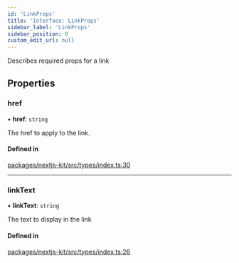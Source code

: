 ```yaml
---
id: 'LinkProps'
title: 'Interface: LinkProps'
sidebar_label: 'LinkProps'
sidebar_position: 0
custom_edit_url: null
---
```


Describes required props for a link

## Properties

### href

• **href**: `string`

The href to apply to the link.

#### Defined in

[packages/nextjs-kit/src/types/index.ts:30](https://github.com/pantheon-systems/decoupled-kit-js/blob/5ccd9d50b/packages/nextjs-kit/src/types/index.ts#L30)

---

### linkText

• **linkText**: `string`

The text to display in the link

#### Defined in

[packages/nextjs-kit/src/types/index.ts:26](https://github.com/pantheon-systems/decoupled-kit-js/blob/5ccd9d50b/packages/nextjs-kit/src/types/index.ts#L26)
